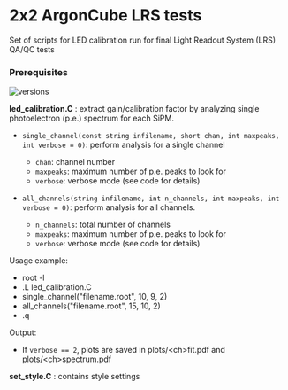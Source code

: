 # 2x2 ArgonCube LRS tests
Set of scripts for LED calibration run for final Light Readout System (LRS) QA/QC tests

### Prerequisites

![versions](https://img.shields.io/badge/ROOT-v6-blue)

**led_calibration.C** : extract gain/calibration factor by analyzing single photoelectron (p.e.)
spectrum for each SiPM.

- `single_channel(const string infilename, short chan, int maxpeaks, int verbose = 0)`: perform analysis for a single channel
  + `chan`: channel number
  + `maxpeaks`: maximum number of p.e. peaks to look for
  + `verbose`: verbose mode (see code for details)
  
- `all_channels(string infilename, int n_channels, int maxpeaks, int verbose = 0)`: perform analysis for all channels.
  + `n_channels`: total number of channels
  + `maxpeaks`: maximum number of p.e. peaks to look for
  + `verbose`: verbose mode (see code for details)


Usage example: 
- root -l
- .L led_calibration.C
- single_channel("filename.root", 10, 9, 2) 
- all_channels("filename.root", 15, 10, 2)
- .q 

Output:
- If `verbose == 2`, plots are saved in plots/\<ch>fit.pdf and plots/\<ch>spectrum.pdf

**set_style.C** : contains style settings



